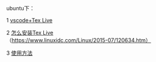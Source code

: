 ubuntu下：

1 [vscode+Tex Live](https://blog.csdn.net/qq_15654993/article/details/78440275)

2 [怎么安装Tex Live](https://blog.csdn.net/engreal/article/details/80704755)
  （https://www.linuxidc.com/Linux/2015-07/120634.htm）
  
3 [使用方法](http://www.latexstudio.net/archives/11087.html)
